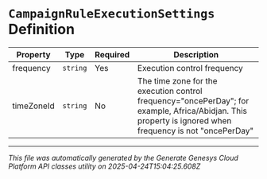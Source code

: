 # `CampaignRuleExecutionSettings` Definition

| Property | Type | Required | Description |
|----------|------|----------|-------------|
| frequency | `string` | Yes | Execution control frequency |
| timeZoneId | `string` | No | The time zone for the execution control frequency="oncePerDay"; for example, Africa/Abidjan. This property is ignored when frequency is not "oncePerDay" |

---

*This file was automatically generated by the Generate Genesys Cloud Platform API classes utility on 2025-04-24T15:04:25.608Z*